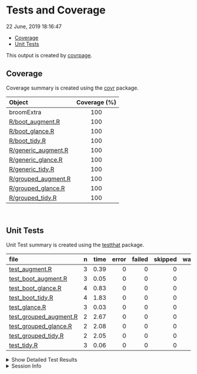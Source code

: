 Tests and Coverage
================
22 June, 2019 18:16:47

  - [Coverage](#coverage)
  - [Unit Tests](#unit-tests)

This output is created by
[covrpage](https://github.com/metrumresearchgroup/covrpage).

## Coverage

Coverage summary is created using the
[covr](https://github.com/r-lib/covr) package.

| Object                                         | Coverage (%) |
| :--------------------------------------------- | :----------: |
| broomExtra                                     |     100      |
| [R/boot\_augment.R](../R/boot_augment.R)       |     100      |
| [R/boot\_glance.R](../R/boot_glance.R)         |     100      |
| [R/boot\_tidy.R](../R/boot_tidy.R)             |     100      |
| [R/generic\_augment.R](../R/generic_augment.R) |     100      |
| [R/generic\_glance.R](../R/generic_glance.R)   |     100      |
| [R/generic\_tidy.R](../R/generic_tidy.R)       |     100      |
| [R/grouped\_augment.R](../R/grouped_augment.R) |     100      |
| [R/grouped\_glance.R](../R/grouped_glance.R)   |     100      |
| [R/grouped\_tidy.R](../R/grouped_tidy.R)       |     100      |

<br>

## Unit Tests

Unit Test summary is created using the
[testthat](https://github.com/r-lib/testthat) package.

| file                                                        | n | time | error | failed | skipped | warning |
| :---------------------------------------------------------- | -: | ---: | ----: | -----: | ------: | ------: |
| [test\_augment.R](testthat/test_augment.R)                  | 3 | 0.39 |     0 |      0 |       0 |       0 |
| [test\_boot\_augment.R](testthat/test_boot_augment.R)       | 3 | 0.05 |     0 |      0 |       0 |       0 |
| [test\_boot\_glance.R](testthat/test_boot_glance.R)         | 4 | 0.83 |     0 |      0 |       0 |       0 |
| [test\_boot\_tidy.R](testthat/test_boot_tidy.R)             | 4 | 1.83 |     0 |      0 |       0 |       0 |
| [test\_glance.R](testthat/test_glance.R)                    | 3 | 0.03 |     0 |      0 |       0 |       0 |
| [test\_grouped\_augment.R](testthat/test_grouped_augment.R) | 2 | 2.67 |     0 |      0 |       0 |       0 |
| [test\_grouped\_glance.R](testthat/test_grouped_glance.R)   | 2 | 2.08 |     0 |      0 |       0 |       0 |
| [test\_grouped\_tidy.R](testthat/test_grouped_tidy.R)       | 2 | 2.05 |     0 |      0 |       0 |       0 |
| [test\_tidy.R](testthat/test_tidy.R)                        | 3 | 0.06 |     0 |      0 |       0 |       0 |

<details closed>

<summary> Show Detailed Test Results </summary>

| file                                                            | context                | test                      | status | n | time |
| :-------------------------------------------------------------- | :--------------------- | :------------------------ | :----- | -: | ---: |
| [test\_augment.R](testthat/test_augment.R#L13_L15)              | augment works          | `augment()` works         | PASS   | 3 | 0.39 |
| [test\_boot\_augment.R](testthat/test_boot_augment.R#L32)       | boot\_augment works    | `boot_augment()` works    | PASS   | 3 | 0.05 |
| [test\_boot\_glance.R](testthat/test_boot_glance.R#L38)         | boot\_glance works     | `boot_glance()` works     | PASS   | 4 | 0.83 |
| [test\_boot\_tidy.R](testthat/test_boot_tidy.R#L40)             | boot\_tidy works       | `boot_tidy()` works       | PASS   | 4 | 1.83 |
| [test\_glance.R](testthat/test_glance.R#L13_L15)                | glance works           | `glance()` works          | PASS   | 3 | 0.03 |
| [test\_grouped\_augment.R](testthat/test_grouped_augment.R#L19) | grouped\_augment works | `grouped_augment()` works | PASS   | 2 | 2.67 |
| [test\_grouped\_glance.R](testthat/test_grouped_glance.R#L19)   | grouped\_glance works  | `grouped_glance()` works  | PASS   | 2 | 2.08 |
| [test\_grouped\_tidy.R](testthat/test_grouped_tidy.R#L20)       | grouped\_tidy works    | `grouped_tidy()` works    | PASS   | 2 | 2.05 |
| [test\_tidy.R](testthat/test_tidy.R#L13_L15)                    | tidy works             | `tidy()` works            | PASS   | 3 | 0.06 |

</details>

<details>

<summary> Session Info </summary>

| Field    | Value                                     |
| :------- | :---------------------------------------- |
| Version  | R version 3.6.0 alpha (2019-03-29 r76300) |
| Platform | x86\_64-w64-mingw32/x64 (64-bit)          |
| Running  | Windows 10 x64 (build 16299)              |
| Language | English\_United States                    |
| Timezone | America/New\_York                         |

| Package  | Version |
| :------- | :------ |
| testthat | 2.1.1   |
| covr     | 3.2.1   |
| covrpage | 0.0.70  |

</details>

<!--- Final Status : pass --->
